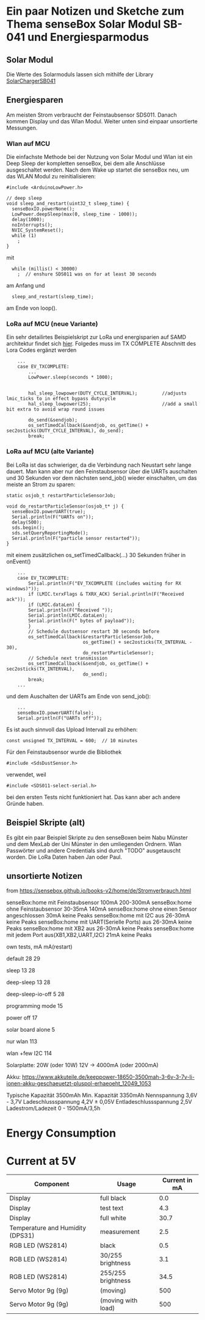 # Ein paar Notizen und Sketche zum Thema senseBox Solar Modul SB-041 und Energiesparmodus

## Solar Modul

Die Werte des Solarmoduls lassen sich mithilfe der Library [SolarChargerSB041](<[test](https://github.com/sensebox/SolarChargerSB041)>)

## Energiesparen

Am meisten Strom verbraucht der Feinstaubsensor SDS011. Danach kommen Display und das Wlan Modul. Weiter unten sind einpaar unsortierte Messungen.

### Wlan auf MCU

Die einfachste Methode bei der Nutzung von Solar Modul und Wlan ist ein Deep Sleep der kompletten senseBox, bei dem alle Anschlüsse ausgeschaltet werden. Nach dem Wake up startet die senseBox neu, um das WLAN Modul zu reinitialisieren:

```arduino
#include <ArduinoLowPower.h>

// deep sleep
void sleep_and_restart(uint32_t sleep_time) {
  senseBoxIO.powerNone();
  LowPower.deepSleep(max(0, sleep_time - 1000));
  delay(1000);
  noInterrupts();
  NVIC_SystemReset();
  while (1)
    ;
}
```

mit

```arduino
  while (millis() < 30000)
    ;  // enshure SDS011 was on for at least 30 seconds
```

am Anfang und

```arduino
  sleep_and_restart(sleep_time);
```

am Ende von loop().

### LoRa auf MCU (neue Variante)

Ein sehr detailirtes Beispielskript zur LoRa und energisparien auf SAMD architektur findet sich [hier](https://stuartsprojects.github.io/2022/12/14/Easy-Build-TTN-and-LoRaWAN-Nodes.html). Folgedes muss im TX COMPLETE Abschnitt des Lora Codes ergänzt werden

```arduino
    ...
    case EV_TXCOMPLETE:
        ...
        LowPower.sleep(seconds * 1000);


        hal_sleep_lowpower(DUTY_CYCLE_INTERVAL);         //adjusts lmic_ticks to in effect bypass dutycycle
        hal_sleep_lowpower(25);                          //add a small bit extra to avoid wrap round issues

        do_send(&sendjob);
        os_setTimedCallback(&sendjob, os_getTime() + sec2osticks(DUTY_CYCLE_INTERVAL), do_send);
        break;

```

### LoRa auf MCU (alte Variante)

Bei LoRa ist das schwieriger, da die Verbindung nach Neustart sehr lange dauert. Man kann aber nur den Feinstaubsensor über die UARTs auschalten und 30 Sekunden vor dem nächsten send_job() wieder einschalten, um das meiste an Strom zu sparen:

```arduino
static osjob_t restartParticleSensorJob;

void do_restartParticleSensor(osjob_t* j) {
  senseBoxIO.powerUART(true);
  Serial.println(F("UARTs on"));
  delay(500);
  sds.begin();
  sds.setQueryReportingMode();
  Serial.println(F("particle sensor restarted"));
}
```

mit einem zusätzlichen os_setTimedCallback(...) 30 Sekunden früher in onEvent()

```arduino
    ...
    case EV_TXCOMPLETE:
        Serial.println(F("EV_TXCOMPLETE (includes waiting for RX windows)"));
        if (LMIC.txrxFlags & TXRX_ACK) Serial.println(F("Received ack"));
        if (LMIC.dataLen) {
        Serial.println(F("Received "));
        Serial.println(LMIC.dataLen);
        Serial.println(F(" bytes of payload"));
        }
        // Schedule dustsensor restart 30 seconds before
        os_setTimedCallback(&restartParticleSensorJob,
                            os_getTime() + sec2osticks(TX_INTERVAL - 30),
                            do_restartParticleSensor);
        // Schedule next transmission
        os_setTimedCallback(&sendjob, os_getTime() + sec2osticks(TX_INTERVAL),
                            do_send);
        break;
    ...
```

und dem Auschalten der UARTs am Ende von send_job():

```arduino
    ...
    senseBoxIO.powerUART(false);
    Serial.println(F("UARTs off"));
```

Es ist auch sinnvoll das Upload Intervall zu erhöhen:

```arduino
const unsigned TX_INTERVAL = 600;  // 10 minutes
```

Für den Feinstaubsensor wurde die Bibliothek

```arduino
#include <SdsDustSensor.h>
```

verwendet, weil

```arduino
#include <SDS011-select-serial.h>
```

bei den ersten Tests nicht funktioniert hat. Das kann aber ach andere Gründe haben.

## Beispiel Skripte (alt)

Es gibt ein paar Beispiel Skripte zu den senseBoxen beim Nabu Münster und dem MexLab der Uni Münster in den umliegenden Ordnern. Wlan Passwörter und andere Credentials sind durch "TODO" ausgetauscht worden. Die LoRa Daten haben Jan oder Paul.

## unsortierte Notizen

from https://sensebox.github.io/books-v2/home/de/Stromverbrauch.html

senseBox:home mit Feinstaubsensor 100mA 200-300mA
senseBox:home ohne Feinstaubsensor 30-35mA 140mA
senseBox:home ohne einen Sensor angeschlossen 30mA keine Peaks
senseBox:home mit I2C aus 26-30mA keine Peaks
senseBox:home mit UART(Serielle Ports) aus 26-30mA keine Peaks
senseBox:home mit XB2 aus 26-30mA keine Peaks
senseBox:home mit jedem Port aus(XB1,XB2,UART,I2C) 21mA keine Peaks

own tests, mA mA(restart)

default 28 29

sleep 13 28

deep-sleep 13 28

deep-sleep-io-off 5 28

programming mode 15

power off 17

solar board alone 5

nur wlan 113

wlan +few I2C 114

Solarplatte: 20W (oder 10W) 12V -> 4000mA (oder 2000mA)

Akku: https://www.akkuteile.de/keeppower-18650-3500mah-3-6v-3-7v-li-ionen-akku-geschaeuetzt-pluspol-erhaeoeht_12049_1053

Typische Kapazität 3500mAh
Min. Kapazität 3350mAh
Nennspannung 3,6V - 3,7V
Ladeschlussspannung 4,2V ± 0,05V
Entladeschlussspannung 2,5V
Ladestrom/Ladezeit 0 - 1500mA/3,5h

# Energy Consumption

# Current at 5V

| Component                        | Usage              | Current in mA |
| -------------------------------- | ------------------ | ------------- |
| Display                          | full black         | 0.0           |
| Display                          | test text          | 4.3           |
| Display                          | full white         | 30.7          |
| Temperature and Humidity (DPS31) | measurement        | 2.5           |
| RGB LED (WS2814)                 | black              | 0.5           |
| RGB LED (WS2814)                 | 30/255 brightness  | 3.1           |
| RGB LED (WS2814)                 | 255/255 brightness | 34.5          |
| Servo Motor 9g (9g)              | (moving)           | 500           |
| Servo Motor 9g (9g)              | (moving with load) | 500           |
